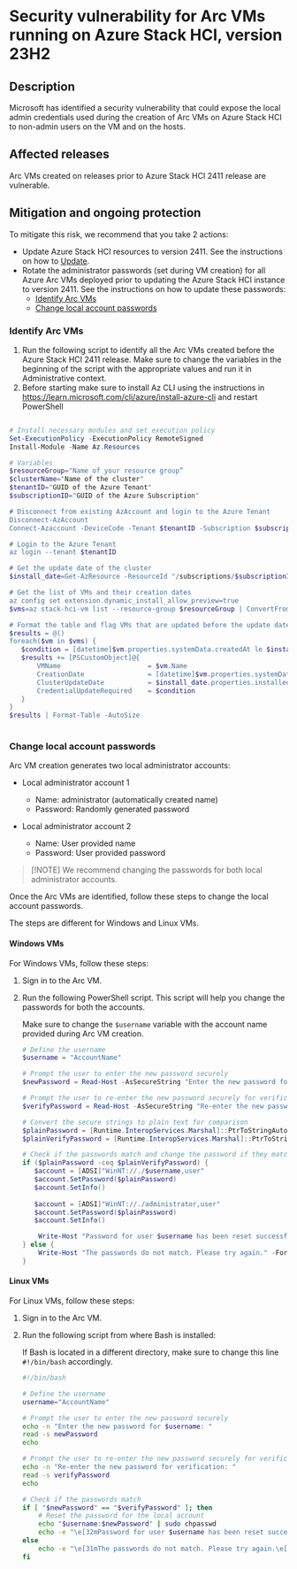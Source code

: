 # Security vulnerability for Arc VMs running on Azure Stack HCI, version 23H2

## Description

Microsoft has identified a security vulnerability that could expose the local admin credentials used during the creation of Arc VMs on Azure Stack HCI to non-admin users on the VM and on the hosts.  

## Affected releases

Arc VMs created on releases prior to Azure Stack HCI 2411 release are vulnerable.

## Mitigation and ongoing protection

To mitigate this risk, we recommend that you take 2 actions:
 
- Update Azure Stack HCI resources to version 2411. See the instructions on how to [Update](https://learn.microsoft.com/azure-stack/hci/update/about-updates-23h2#user-interfaces-for-updates).
- Rotate the administrator passwords (set during VM creation) for all Azure Arc VMs deployed prior to updating the Azure Stack HCI instance to version 2411. See the instructions on how to update these passwords:
    - [Identify Arc VMs](#identify-arc-vms)
    - [Change local account passwords](#change-local-account-passwords)


### Identify Arc VMs

1. Run the following script to identify all the Arc VMs created before the Azure Stack HCI 2411 release. Make sure to change the variables in the beginning of the script with the appropriate values and run it in Administrative context.
2. Before starting make sure to install Az CLI using the instructions in https://learn.microsoft.com/cli/azure/install-azure-cli and restart PowerShell


```powershell

# Install necessary modules and set execution policy
Set-ExecutionPolicy -ExecutionPolicy RemoteSigned
Install-Module -Name Az.Resources

# Variables
$resourceGroup="Name of your resource group”
$clusterName="Name of the cluster"
$tenantID="GUID of the Azure Tenant"
$subscriptionID="GUID of the Azure Subscription"

# Disconnect from existing AzAccount and login to the Azure Tenant
Disconnect-AzAccount
Connect-Azaccount -DeviceCode -Tenant $tenantID -Subscription $subscriptionID

# Login to the Azure Tenant
az login --tenant $tenantID

# Get the update date of the cluster 
$install_date=Get-AzResource -ResourceId "/subscriptions/$subscriptionID/resourceGroups/$resourceGroup/providers/microsoft.azurestackhci/clusters/$clusterName/updates/Solution10.2411.0.22" -ExpandProperties

# Get the list of VMs and their creation dates
az config set extension.dynamic_install_allow_preview=true
$vms=az stack-hci-vm list --resource-group $resourceGroup | ConvertFrom-json

# Format the table and flag VMs that are updated before the update date
$results = @()
foreach($vm in $vms) {
   $condition = [datetime]$vm.properties.systemData.createdAt le $install_date.properties.installedDate
   $results += [PSCustomObject]@{
       VMName                      = $vm.Name
       CreationDate                = [datetime]$vm.properties.systemData.createdAt
       ClusterUpdateDate           = $install_date.properties.installedDate
       CredentialUpdateRequired    = $condition
   }
}
$results | Format-Table -AutoSize
        
```

### Change local account passwords

Arc VM creation generates two local administrator accounts:

- Local administrator account 1

    - Name: administrator (automatically created name)
    - Password: Randomly generated password

- Local administrator account 2

    - Name: User provided name
    - Password: User provided password


> [!NOTE] We recommend changing the passwords for both local administrator accounts.

Once the Arc VMs are identified, follow these steps to change the local account passwords.
    
The steps are different for Windows and Linux VMs.

#### Windows VMs

For Windows VMs, follow these steps:

1. Sign in to the Arc VM.
2. Run the following PowerShell script. This script will help you change the passwords for both the accounts.

    Make sure to change the `$username` variable with the account name provided during Arc VM creation.

    ```powershell
    # Define the username
    $username = "AccountName"
    
    # Prompt the user to enter the new password securely
    $newPassword = Read-Host -AsSecureString "Enter the new password for $username"
    
    # Prompt the user to re-enter the new password securely for verification
    $verifyPassword = Read-Host -AsSecureString "Re-enter the new password for verification"
    
    # Convert the secure strings to plain text for comparison
    $plainPassword = [Runtime.InteropServices.Marshal]::PtrToStringAuto([Runtime.InteropServices.Marshal]::SecureStringToBSTR($newPassword))
    $plainVerifyPassword = [Runtime.InteropServices.Marshal]::PtrToStringAuto([Runtime.InteropServices.Marshal]::SecureStringToBSTR($verifyPassword))
    
    # Check if the passwords match and change the password if they match. Fail if the passwords don’t match.
    if ($plainPassword -ceq $plainVerifyPassword) {
       $account = [ADSI]"WinNT://./$username,user"
       $account.SetPassword($plainPassword)
       $account.SetInfo()
     
       $account = [ADSI]"WinNT://./administrator,user"
       $account.SetPassword($plainPassword)
       $account.SetInfo()
    
        Write-Host "Password for user $username has been reset successfully." -ForegroundColor Green
    } else {
        Write-Host "The passwords do not match. Please try again." -ForegroundColor Red
    }    
    ```

#### Linux VMs

For Linux VMs, follow these steps:



1. Sign in to the Arc VM.
2. Run the following script from where Bash is installed:

    If Bash is located in a different directory, make sure to change this line `#!/bin/bash` accordingly.

    ```Bash
    #!/bin/bash
    
    # Define the username
    username="AccountName"
    
    # Prompt the user to enter the new password securely
    echo -n "Enter the new password for $username: "
    read -s newPassword
    echo
    
    # Prompt the user to re-enter the new password securely for verification
    echo -n "Re-enter the new password for verification: "
    read -s verifyPassword
    echo
    
    # Check if the passwords match
    if [ "$newPassword" == "$verifyPassword" ]; then
        # Reset the password for the local account
        echo "$username:$newPassword" | sudo chpasswd
        echo -e "\e[32mPassword for user $username has been reset successfully.\e[0m"
    else
        echo -e "\e[31mThe passwords do not match. Please try again.\e[0m"
    fi
    ```
